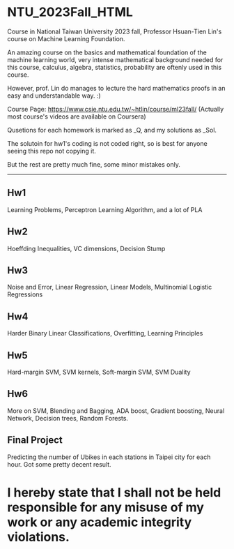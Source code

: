 # NTU_2023Fall_HTML

Course in National Taiwan University 2023 fall, Professor Hsuan-Tien Lin's course on Machine Learning Foundation.

An amazing course on the basics and mathematical foundation of the machine learning world, very intense mathematical background needed for this course, calculus, algebra, statistics, probability are oftenly used in this course.

However, prof. Lin do manages to lecture the hard mathematics proofs in an easy and understandable way. :)

Course Page: https://www.csie.ntu.edu.tw/~htlin/course/ml23fall/ (Actually most course's videos are available on Coursera)

Qusetions for each homework is marked as _Q, and my solutions as _Sol.

The solutoin for hw1's coding is not coded right, so is best for anyone seeing this repo not copying it.

But the rest are pretty much fine, some minor mistakes only.

---

## Hw1 
Learning Problems, Perceptron Learning Algorithm, and a lot of PLA

## Hw2
Hoeffding Inequalities, VC dimensions, Decision Stump

## Hw3
Noise and Error, Linear Regression, Linear Models, Multinomial Logistic Regressions

## Hw4
Harder Binary Linear Classifications, Overfitting, Learning Principles

## Hw5
Hard-margin SVM, SVM kernels, Soft-margin SVM, SVM Duality

## Hw6
More on SVM, Blending and Bagging, ADA boost, Gradient boosting, Neural Network, Decision trees, Random Forests.

## Final Project
Predicting the number of Ubikes in each stations in Taipei city for each hour. Got some pretty decent result.


# I hereby state that I shall not be held responsible for any misuse of my work or any academic integrity violations.
